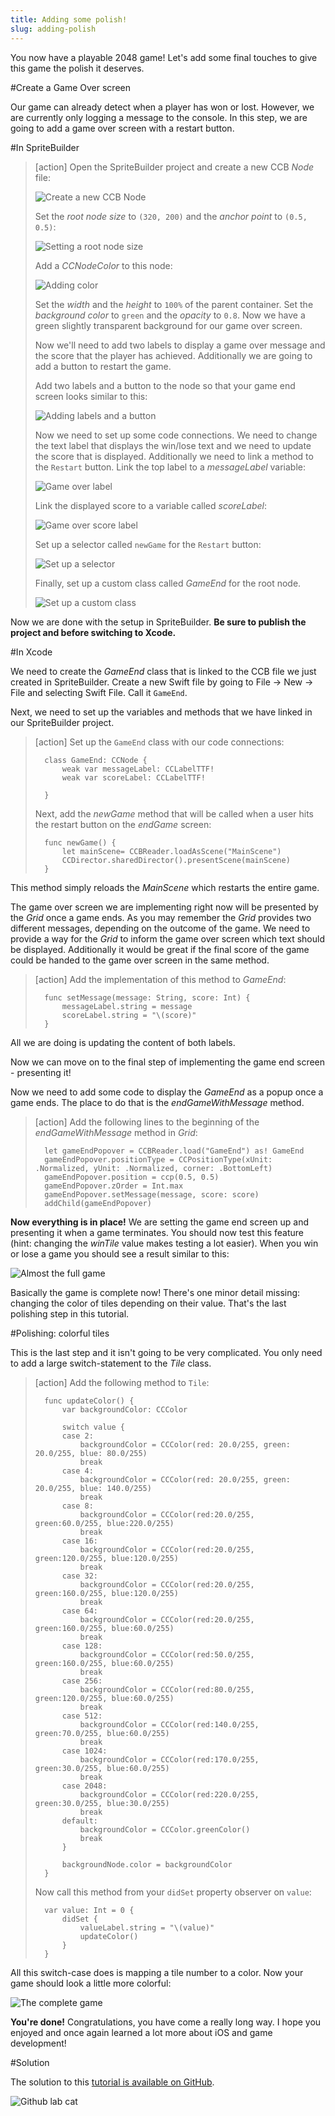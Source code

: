 ```yaml
---
title: Adding some polish!
slug: adding-polish
---
```


You now have a playable 2048 game! Let's add some final touches to give this game the polish it deserves.

#Create a Game Over screen

Our game can already detect when a player has won or lost. However, we are currently only logging a message to the console. In this step, we are going to add a game over screen with a restart button.

#In SpriteBuilder

> [action]
> Open the SpriteBuilder project and create a new CCB *Node* file:
>
> ![Create a new CCB Node](./SpriteBuilder_gameEnd.png)
>
> Set the *root node size* to `(320, 200)` and the *anchor point* to `(0.5, 0.5)`:
>
> ![Setting a root node size](./SpriteBuilder_gameEnd_size.png)
>
> Add a *CCNodeColor* to this node:
>
> ![Adding color](./SpriteBuilder_gameEnd_color.png)
>
> Set the *width* and the *height* to `100%` of the parent container. Set the *background color* to `green` and the *opacity* to `0.8`. Now we have a green slightly transparent background for our game over screen.
>
> Now we'll need to add two labels to display a game over message and the score that the player has achieved. Additionally we are going to add a button to restart the game.
>
> Add two labels and a button to the node so that your game end screen looks similar to this:
>
> ![Adding labels and a button](gameOver_fullLook.png)
>
> Now we need to set up some code connections. We need to change the text label that displays the win/lose text and we need to update the score that is displayed. Additionally we need to link a method to the `Restart` button. Link the top label to a *messageLabel* variable:
>
> ![Game over label](gameOver_messageLabel.png)
>
> Link the displayed score to a variable called *scoreLabel*:
>
> ![Game over score label](gameOver_scoreLabel.png)
>
> Set up a selector called `newGame` for the `Restart` button:
>
> ![Set up a selector](gameOver_restartButton.png)
>
> Finally, set up a custom class called *GameEnd* for the root node.
>
> ![Set up a custom class](gameOver_classConnection.png)

Now we are done with the setup in SpriteBuilder. **Be sure to publish the project and before switching to Xcode.**

#In Xcode

We need to create the *GameEnd* class that is linked to the CCB file we just created in SpriteBuilder. Create a new Swift file by going to File -> New -> File and selecting Swift File. Call it `GameEnd`.

Next, we need to set up the variables and methods that we have linked in our SpriteBuilder project.

> [action]
> Set up the `GameEnd` class with our code connections:
>
>       class GameEnd: CCNode {
>           weak var messageLabel: CCLabelTTF!
>           weak var scoreLabel: CCLabelTTF!
>
>       }
>
> Next, add the *newGame* method that will be called when a user hits the restart button on the *endGame* screen:
>
>       func newGame() {
>           let mainScene= CCBReader.loadAsScene("MainScene")
>           CCDirector.sharedDirector().presentScene(mainScene)
>       }

This method simply reloads the *MainScene* which restarts the entire game.

The game over screen we are implementing right now will be presented by the *Grid* once a game ends. As you may remember the *Grid* provides two different messages, depending on the outcome of the game. We need to provide a way for the *Grid* to inform the game over screen which text should be displayed. Additionally it would be great if the final score of the game could be handed to the game over screen in the same method.

> [action]
> Add the implementation of this method to *GameEnd*:
>
>       func setMessage(message: String, score: Int) {
>           messageLabel.string = message
>           scoreLabel.string = "\(score)"
>       }

All we are doing is updating the content of both labels.

Now we can move on to the final step of implementing the game end screen - presenting it!

Now we need to add some code to display the *GameEnd* as a popup once a game ends. The place to do that is the *endGameWithMessage* method.

> [action]
> Add the following lines to the beginning of the *endGameWithMessage* method in *Grid*:
>
>       let gameEndPopover = CCBReader.load("GameEnd") as! GameEnd
>       gameEndPopover.positionType = CCPositionType(xUnit: .Normalized, yUnit: .Normalized, corner: .BottomLeft)
>       gameEndPopover.position = ccp(0.5, 0.5)
>       gameEndPopover.zOrder = Int.max
>       gameEndPopover.setMessage(message, score: score)
>       addChild(gameEndPopover)

 **Now everything is in place!** We are setting the game end screen up and presenting it when a game terminates. You should now test this feature (hint: changing the *winTile* value makes testing a lot easier). When you win or lose a game you should see a result similar to this:

![Almost the full game](./SimulatorComplete.png)

Basically the game is complete now! There's one minor detail missing: changing the color of tiles depending on their value. That's the last polishing step in this tutorial.

#Polishing: colorful tiles

This is the last step and it isn't going to be very complicated. You only need to add a large switch-statement to the *Tile* class.

> [action]
> Add the following method to `Tile`:
>
>       func updateColor() {
>           var backgroundColor: CCColor
>
>           switch value {
>           case 2:
>               backgroundColor = CCColor(red: 20.0/255, green: 20.0/255, blue: 80.0/255)
>               break
>           case 4:
>               backgroundColor = CCColor(red: 20.0/255, green: 20.0/255, blue: 140.0/255)
>               break
>           case 8:
>               backgroundColor = CCColor(red:20.0/255, green:60.0/255, blue:220.0/255)
>               break
>           case 16:
>               backgroundColor = CCColor(red:20.0/255, green:120.0/255, blue:120.0/255)
>               break
>           case 32:
>               backgroundColor = CCColor(red:20.0/255, green:160.0/255, blue:120.0/255)
>               break
>           case 64:
>               backgroundColor = CCColor(red:20.0/255, green:160.0/255, blue:60.0/255)
>               break
>           case 128:
>               backgroundColor = CCColor(red:50.0/255, green:160.0/255, blue:60.0/255)
>               break
>           case 256:
>               backgroundColor = CCColor(red:80.0/255, green:120.0/255, blue:60.0/255)
>               break
>           case 512:
>               backgroundColor = CCColor(red:140.0/255, green:70.0/255, blue:60.0/255)
>               break
>           case 1024:
>               backgroundColor = CCColor(red:170.0/255, green:30.0/255, blue:60.0/255)
>               break
>           case 2048:
>               backgroundColor = CCColor(red:220.0/255, green:30.0/255, blue:30.0/255)
>               break
>           default:
>               backgroundColor = CCColor.greenColor()
>               break
>           }
>
>           backgroundNode.color = backgroundColor
>       }
>
> Now call this method from your `didSet` property observer on `value`:
>
>       var value: Int = 0 {
>           didSet {
>               valueLabel.string = "\(value)"
>               updateColor()
>           }
>       }

All this switch-case does is mapping a tile number to a color. Now your game should look a little more colorful:

![The complete game](./SimulatorPolish.png)

**You're done!** Congratulations, you have come a really long way. I hope you enjoyed and once again learned a lot more about iOS and game development!

#Solution

The solution to this [tutorial is available on GitHub](https://github.com/MakeSchool/2048-SpriteBuilder-Swift).

![Github lab cat](https://static.makegameswith.us/gamernews_images/TVZ2mTmQpl/labtocat.png)
